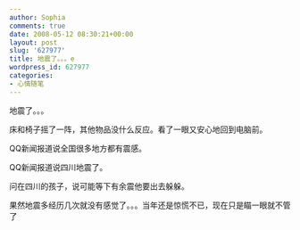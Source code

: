```yaml
---
author: Sophia
comments: true
date: 2008-05-12 08:30:21+00:00
layout: post
slug: '627977'
title: 地震了。。。e
wordpress_id: 627977
categories:
- 心情随笔
---
```


地震了。。。

床和椅子摇了一阵，其他物品没什么反应。看了一眼又安心地回到电脑前。

QQ新闻报道说全国很多地方都有震感。

QQ新闻报道说四川地震了。

问在四川的孩子，说可能等下有余震他要出去躲躲。

果然地震多经历几次就没有感觉了。。。当年还是惊慌不已，现在只是瞄一眼就不管了
